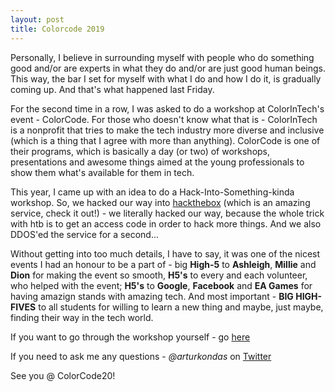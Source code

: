 ```yaml
---
layout: post
title: Colorcode 2019
---
```


Personally, I believe in surrounding myself with people who do something good and/or are experts in what they do and/or are just good human beings. This way, the bar I set for myself with what I do and how I do it, is gradually coming up. And that's what happened last Friday.

For the second time in a row, I was asked to do a workshop at ColorInTech's event - ColorCode. For those who doesn't know what that is - ColorInTech is a nonprofit that tries to make the tech industry more diverse and inclusive (which is a thing that I agree with more than anything). ColorCode is one of their programs, which is basically a day (or two) of workshops, presentations and awesome things aimed at the young professionals to show them what's available for them in tech.

This year, I came up with an idea to do a Hack-Into-Something-kinda workshop. So, we hacked our way into [hackthebox](hackthebox.eu) (which is an amazing service, check it out!) - we literally hacked our way, because the whole trick with htb is to get an access code in order to hack more things. And we also DDOS'ed the service for a second...

Without getting into too much details, I have to say, it was one of the nicest events I had an honour to be a part of - big **High-5** to **Ashleigh**, **Millie** and **Dion** for making the event so smooth, **H5's** to every and each volunteer, who helped with the event; **H5's** to **Google**, **Facebook** and **EA Games** for having amazign stands with amazing tech. And most important - **BIG HIGH-FIVES** to all students for willing to learn a new thing and maybe, just maybe, finding their way in the tech world.

If you want to go through the workshop yourself - go [here](https://github.com/youshy/talks/tree/master/colorcode-2019)

If you need to ask me any questions - *@arturkondas* on [Twitter](https://twitter.com/arturkondas)

See you @ ColorCode20!
